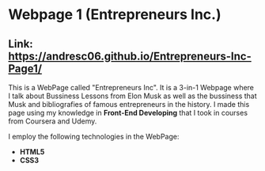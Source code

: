 # Webpage 1 (Entrepreneurs Inc.)

## Link: https://andresc06.github.io/Entrepreneurs-Inc-Page1/

This is a WebPage called "Entrepreneurs Inc". It is a 3-in-1 Webpage where I talk about Bussiness Lessons from Elon Musk as well as the bussiness that Musk and bibliografies of famous entrepreneurs in the history. I made this page using my knowledge in **Front-End Developing** that I took in courses from Coursera and Udemy.

I employ the following technologies in the WebPage:

* **HTML5**
* **CSS3**
